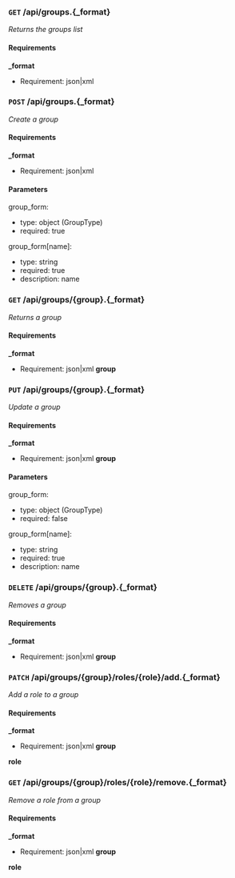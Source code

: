 ### `GET` /api/groups.{_format} ###

_Returns the groups list_

#### Requirements ####

**_format**

  - Requirement: json|xml


### `POST` /api/groups.{_format} ###

_Create a group_

#### Requirements ####

**_format**

  - Requirement: json|xml

#### Parameters ####

group_form:

  * type: object (GroupType)
  * required: true

group_form[name]:

  * type: string
  * required: true
  * description: name


### `GET` /api/groups/{group}.{_format} ###

_Returns a group_

#### Requirements ####

**_format**

  - Requirement: json|xml
**group**



### `PUT` /api/groups/{group}.{_format} ###

_Update a group_

#### Requirements ####

**_format**

  - Requirement: json|xml
**group**


#### Parameters ####

group_form:

  * type: object (GroupType)
  * required: false

group_form[name]:

  * type: string
  * required: true
  * description: name


### `DELETE` /api/groups/{group}.{_format} ###

_Removes a group_

#### Requirements ####

**_format**

  - Requirement: json|xml
**group**



### `PATCH` /api/groups/{group}/roles/{role}/add.{_format} ###

_Add a role to a group_

#### Requirements ####

**_format**

  - Requirement: json|xml
**group**

**role**



### `GET` /api/groups/{group}/roles/{role}/remove.{_format} ###

_Remove a role from a group_

#### Requirements ####

**_format**

  - Requirement: json|xml
**group**

**role**
